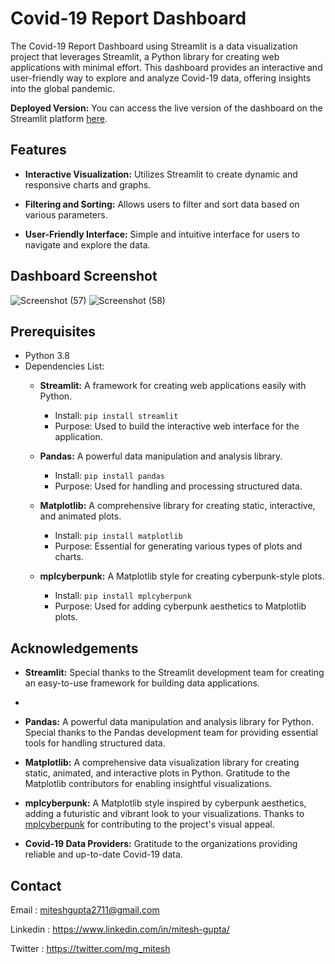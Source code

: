 
# Covid-19 Report Dashboard

The Covid-19 Report Dashboard using Streamlit is a data visualization project that leverages Streamlit, a Python library for creating web applications with minimal effort. This dashboard provides an interactive and user-friendly way to explore and analyze Covid-19 data, offering insights into the global pandemic.

**Deployed Version:** You can access the live version of the dashboard on the Streamlit platform [here](https://covid-19-report-dashboard.streamlit.app/).

## Features

- **Interactive Visualization:** Utilizes Streamlit to create dynamic and responsive charts and graphs.

- **Filtering and Sorting:** Allows users to filter and sort data based on various parameters.
  
- **User-Friendly Interface:** Simple and intuitive interface for users to navigate and explore the data.

## Dashboard Screenshot

![Screenshot (57)](https://github.com/miteshgupta07/Covid-19-Report-Dashboard-Using-Streamlit/assets/111682782/ad7ccd62-c62f-455b-bef4-ab4d7a127006)
![Screenshot (58)](https://github.com/miteshgupta07/Covid-19-Report-Dashboard-Using-Streamlit/assets/111682782/cf03e2bd-a9d2-4bba-b43c-094831f6930b)

## Prerequisites
- Python 3.8
- Dependencies List:
  - **Streamlit:** A framework for creating web applications easily with Python.
    - Install: `pip install streamlit`
    - Purpose: Used to build the interactive web interface for the application.

  - **Pandas:** A powerful data manipulation and analysis library.
    - Install: `pip install pandas`
    - Purpose: Used for handling and processing structured data.

  - **Matplotlib:** A comprehensive library for creating static, interactive, and animated plots.
    - Install: `pip install matplotlib`
    - Purpose: Essential for generating various types of plots and charts.

  - **mplcyberpunk:** A Matplotlib style for creating cyberpunk-style plots.
    - Install: `pip install mplcyberpunk`
    - Purpose: Used for adding cyberpunk aesthetics to Matplotlib plots.

## Acknowledgements


- **Streamlit:** Special thanks to the Streamlit development team for creating an easy-to-use framework for building data applications.
- 
- **Pandas:** A powerful data manipulation and analysis library for Python. Special thanks to the Pandas development team for providing essential tools for handling structured data.

- **Matplotlib:** A comprehensive data visualization library for creating static, animated, and interactive plots in Python. Gratitude to the Matplotlib contributors for enabling insightful visualizations.

- **mplcyberpunk:** A Matplotlib style inspired by cyberpunk aesthetics, adding a futuristic and vibrant look to your visualizations. Thanks to [mplcyberpunk](https://github.com/dhaitz/mplcyberpunk) for contributing to the project's visual appeal.
  
- **Covid-19 Data Providers:** Gratitude to the organizations providing reliable and up-to-date Covid-19 data.
## Contact
Email : miteshgupta2711@gmail.com

Linkedin : https://www.linkedin.com/in/mitesh-gupta/

Twitter : https://twitter.com/mg_mitesh
